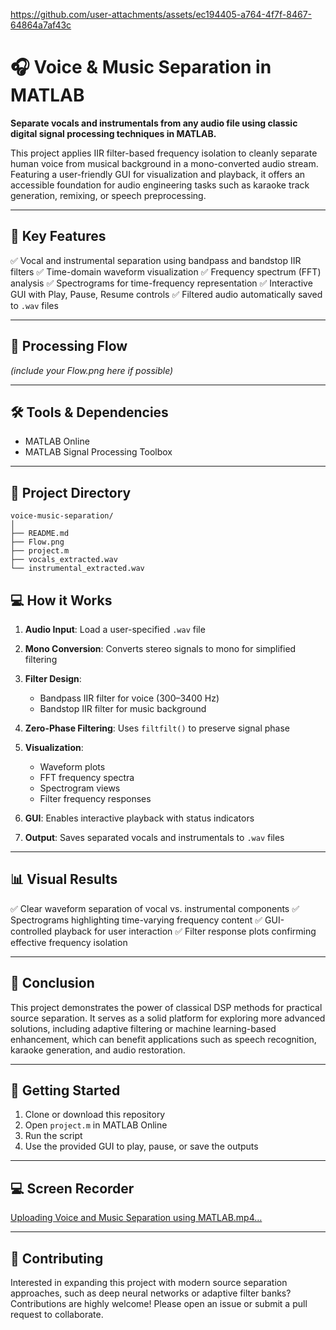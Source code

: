 
https://github.com/user-attachments/assets/ec194405-a764-4f7f-8467-64864a7af43c
# 🎧 Voice & Music Separation in MATLAB

**Separate vocals and instrumentals from any audio file using classic digital signal processing techniques in MATLAB.**

This project applies IIR filter-based frequency isolation to cleanly separate human voice from musical background in a mono-converted audio stream. Featuring a user-friendly GUI for visualization and playback, it offers an accessible foundation for audio engineering tasks such as karaoke track generation, remixing, or speech preprocessing.

---

## 🚀 Key Features

✅ Vocal and instrumental separation using bandpass and bandstop IIR filters
✅ Time-domain waveform visualization
✅ Frequency spectrum (FFT) analysis
✅ Spectrograms for time-frequency representation
✅ Interactive GUI with Play, Pause, Resume controls
✅ Filtered audio automatically saved to `.wav` files

---

## 📌 Processing Flow

*(include your Flow\.png here if possible)*

---

## 🛠️ Tools & Dependencies

* MATLAB Online
* MATLAB Signal Processing Toolbox

---

## 📂 Project Directory

```plaintext
voice-music-separation/
│
├── README.md
├── Flow.png
├── project.m
├── vocals_extracted.wav
└── instrumental_extracted.wav

```

## 💻 How it Works

1. **Audio Input**: Load a user-specified `.wav` file
2. **Mono Conversion**: Converts stereo signals to mono for simplified filtering
3. **Filter Design**:

   * Bandpass IIR filter for voice (300–3400 Hz)
   * Bandstop IIR filter for music background
4. **Zero-Phase Filtering**: Uses `filtfilt()` to preserve signal phase
5. **Visualization**:

   * Waveform plots
   * FFT frequency spectra
   * Spectrogram views
   * Filter frequency responses
6. **GUI**: Enables interactive playback with status indicators
7. **Output**: Saves separated vocals and instrumentals to `.wav` files

---

## 📊 Visual Results

✅ Clear waveform separation of vocal vs. instrumental components
✅ Spectrograms highlighting time-varying frequency content
✅ GUI-controlled playback for user interaction
✅ Filter response plots confirming effective frequency isolation

---

## 📝 Conclusion

This project demonstrates the power of classical DSP methods for practical source separation. It serves as a solid platform for exploring more advanced solutions, including adaptive filtering or machine learning-based enhancement, which can benefit applications such as speech recognition, karaoke generation, and audio restoration.

---

## 📎 Getting Started

1. Clone or download this repository
2. Open `project.m` in MATLAB Online
3. Run the script
4. Use the provided GUI to play, pause, or save the outputs

---

## 💻 Screen Recorder

  [Uploading Voice and Music Separation using MATLAB.mp4…](https://github.com/user-attachments/assets/ec194405-a764-4f7f-8467-64864a7af43c)

---
## 🤝 Contributing

Interested in expanding this project with modern source separation approaches, such as deep neural networks or adaptive filter banks? Contributions are highly welcome! Please open an issue or submit a pull request to collaborate.
